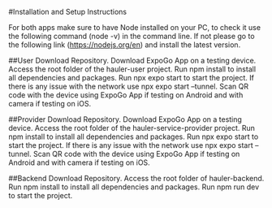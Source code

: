 #Installation and Setup Instructions

For both apps make sure to have Node installed on your PC, to check it use the following command (node -v) in the command line. If not please go to the following link (https://nodejs.org/en) and install the latest version.

##User
Download Repository.
Download ExpoGo App on a testing device.
Access the root folder of the hauler-user project.
Run npm install to install all dependencies and packages.
Run npx expo start to start the project. If there is any issue with the network use npx expo start –tunnel.
Scan QR code with the device using ExpoGo App if testing on Android and with camera if testing on iOS.

##Provider
Download Repository.
Download ExpoGo App on a testing device.
Access the root folder of the hauler-service-provider project.
Run npm install to install all dependencies and packages.
Run npx expo start to start the project. If there is any issue with the network use npx expo start –tunnel.
Scan QR code with the device using ExpoGo App if testing on Android and with camera if testing on iOS.

##Backend
Download Repository.
Access the root folder of hauler-backend.
Run npm install to install all dependencies and packages.
Run npm run dev to start the project.

